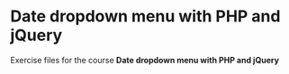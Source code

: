# Date dropdown menu with PHP and jQuery
Exercise files for the course **Date dropdown menu with PHP and jQuery**
